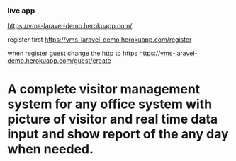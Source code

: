 ### live app 

https://vms-laravel-demo.herokuapp.com/

register first
https://vms-laravel-demo.herokuapp.com/register

when register guest change the http to https 
https://vms-laravel-demo.herokuapp.com/guest/create





# A complete visitor management system for any office system with picture of visitor and real time data input and show report of the any day when needed.

